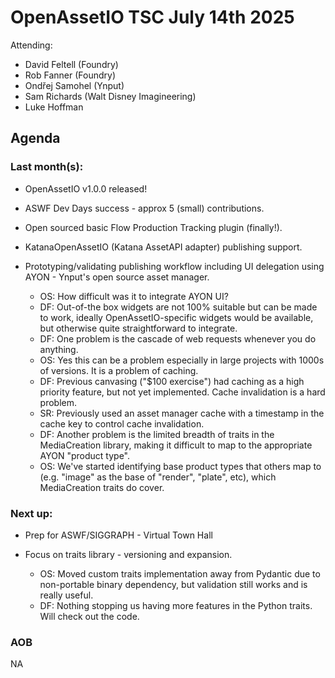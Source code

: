 # OpenAssetIO TSC July 14th 2025

Attending: 
- David Feltell (Foundry)
- Rob Fanner (Foundry)
- Ondřej Samohel (Ynput)
- Sam Richards (Walt Disney Imagineering)
- Luke Hoffman

## Agenda

### Last month(s): 

  - OpenAssetIO v1.0.0 released!

  - ASWF Dev Days success - approx 5 (small) contributions.

  - Open sourced basic Flow Production Tracking plugin (finally!).

  - KatanaOpenAssetIO (Katana AssetAPI adapter) publishing support.

  - Prototyping/validating publishing workflow including UI delegation 
    using AYON - Ynput's open source asset manager.
    - OS: How difficult was it to integrate AYON UI?
    - DF: Out-of-the box widgets are not 100% suitable but can be made
      to work, ideally OpenAssetIO-specific widgets would be available,
      but otherwise quite straightforward to integrate.
    - DF: One problem is the cascade of web requests whenever you do
      anything.
    - OS: Yes this can be a problem especially in large projects with
      1000s of versions. It is a problem of caching.
    - DF: Previous canvasing ("$100 exercise") had caching as a high
      priority feature, but not yet implemented. Cache invalidation is a
      hard problem.
    - SR: Previously used an asset manager cache with a timestamp in the
      cache key to control cache invalidation.
    - DF: Another problem is the limited breadth of traits in the 
      MediaCreation library, making it difficult to map to the 
      appropriate AYON "product type".
    - OS: We've started identifying base product types that others map
      to (e.g. "image" as the base of "render", "plate", etc), which
      MediaCreation traits do cover.

### Next up:

  - Prep for ASWF/SIGGRAPH - Virtual Town Hall

  - Focus on traits library - versioning and expansion.
    - OS: Moved custom traits implementation away from Pydantic due to
      non-portable binary dependency, but validation still works and
      is really useful.
    - DF: Nothing stopping us having more features in the Python traits.
      Will check out the code.

### AOB
  
NA
